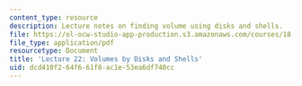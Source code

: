 ```yaml
---
content_type: resource
description: Lecture notes on finding volume using disks and shells.
file: https://ol-ocw-studio-app-production.s3.amazonaws.com/courses/18-01-single-variable-calculus-fall-2006/dcd410f264f661f8ac1e53ea6df740cc_lec22.pdf
file_type: application/pdf
resourcetype: Document
title: 'Lecture 22: Volumes by Disks and Shells'
uid: dcd410f2-64f6-61f8-ac1e-53ea6df740cc
---
```

